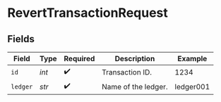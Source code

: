 # RevertTransactionRequest


## Fields

| Field               | Type                | Required            | Description         | Example             |
| ------------------- | ------------------- | ------------------- | ------------------- | ------------------- |
| `id`                | *int*               | :heavy_check_mark:  | Transaction ID.     | 1234                |
| `ledger`            | *str*               | :heavy_check_mark:  | Name of the ledger. | ledger001           |